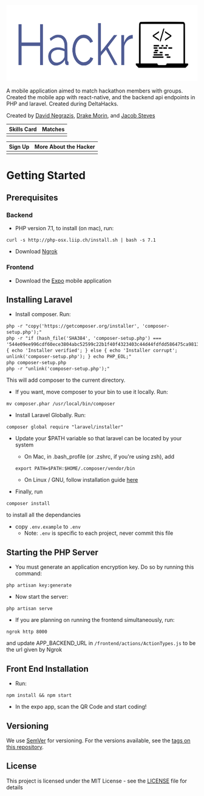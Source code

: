 <p align="center">
  <img src="frontend/assets/images/main-logo.png" height="200px"/>
</p>

A mobile application aimed to match hackathon members with groups. Created the mobile app with react-native, and the backend api endpoints in PHP and laravel. Created during DeltaHacks.

Created by [David Negrazis](https://github.com/davidnegrazis), [Drake Morin](https://github.com/drakemorin), and [Jacob Steves](https://github.com/jacobsteves)

Skills Card                         |  Matches
:----------------------------------:|:-------------------------:
[](frontend/assets/demo/card.png)   |  [](frontend/assets/demo/matches.png)

Sign Up                               |  More About the Hacker
:------------------------------------:|:-------------------------:
[](frontend/assets/demo/signup.png)   |  [](frontend/assets/demo/more-info.png)

# Getting Started
## Prerequisites
### Backend
- PHP version 7.1, to install (on mac), run:
```
curl -s http://php-osx.liip.ch/install.sh | bash -s 7.1
```
- Download [Ngrok](https://ngrok.com/3)

### Frontend
- Download the [Expo](https://expo.io/) mobile application

## Installing Laravel
- Install composer. Run:
```
php -r "copy('https://getcomposer.org/installer', 'composer-setup.php');"
php -r "if (hash_file('SHA384', 'composer-setup.php') === '544e09ee996cdf60ece3804abc52599c22b1f40f4323403c44d44fdfdd586475ca9813a858088ffbc1f233e9b180f061') { echo 'Installer verified'; } else { echo 'Installer corrupt'; unlink('composer-setup.php'); } echo PHP_EOL;"
php composer-setup.php
php -r "unlink('composer-setup.php');"
```
This will add composer to the current directory.

- If you want, move composer to your bin to use it locally. Run:
```
mv composer.phar /usr/local/bin/composer
```

- Install Laravel Globally. Run:
```
composer global require "laravel/installer"
```

- Update your $PATH variable so that laravel can be located by your system
     - On Mac, in .bash_profile (or .zshrc, if you're using zsh), add
     ```
     export PATH=$PATH:$HOME/.composer/vendor/bin
     ```
     - On Linux / GNU, follow installation guide [here](https://laravel.com/docs/5.5/installation)

- Finally, run
```
composer install
```
to install all the dependancies

- copy `.env.example` to `.env`
     - Note: `.env` is specific to each project, never commit this file

## Starting the PHP Server
- You must generate an application encryption key. Do so by running this command:
```
php artisan key:generate
```
- Now start the server:
```
php artisan serve
```

- If you are planning on running the frontend simultaneously, run:
```
ngrok http 8000
```
and update APP_BACKEND_URL in `/frontend/actions/ActionTypes.js` to be the url given by Ngrok

## Front End Installation
- Run:
```
npm install && npm start
```

- In the expo app, scan the QR Code and start coding!


## Versioning

We use [SemVer](http://semver.org/) for versioning. For the versions available, see the [tags on this repository](https://github.com/jacobsteves/Hackr/tags).

## License

This project is licensed under the MIT License - see the [LICENSE](LICENSE) file for details
